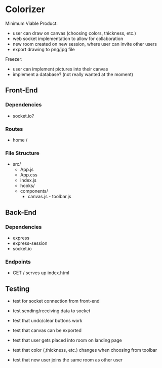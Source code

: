 # Colorizer

Minimum Viable Product:

- user can draw on canvas (choosing colors, thickness, etc.)
- web socket implementation to allow for collaboration
- new room created on new session, where user can invite other users
- export drawing to png/jpg file

Freezer:

- user can implement pictures into their canvas
- implement a database? (not really wanted at the moment)

## Front-End

### Dependencies

- socket.io?

### Routes

- home /

### File Structure

- src/
     - App.js
     - App.css
     - index.js
     - hooks/
     - components/
          - canvas.js
	  - toolbar.js

## Back-End

### Dependencies

- express
- express-session
- socket.io

### Endpoints

- GET / serves up index.html

## Testing

- test for socket connection from front-end
- test sending/receiving data to socket
- test that undo/clear buttons work
- test that canvas can be exported

- test that user gets placed into room on landing page
- test that color (,thickness, etc.) changes when choosing from toolbar
- test that new user joins the same room as other user

##
